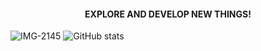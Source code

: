 
<!--
**kennethchuson/kennethchuson** is a ✨ _special_ ✨ repository because its `README.md` (this file) appears on your GitHub profile.

Here are some ideas to get you started:

- 🔭 I’m currently working on ...
- 🌱 I’m currently learning ...
- 👯 I’m looking to collaborate on ...
- 🤔 I’m looking for help with ...
- 💬 Ask me about ...
- 📫 How to reach me: ...
- 😄 Pronouns: ...
- ⚡ Fun fact: ...
-->
<h4 align="center">EXPLORE AND DEVELOP NEW THINGS!</h4>

![IMG-2145](https://user-images.githubusercontent.com/39846044/162554002-05cbb106-a09f-4ce1-a4fc-f56d943c5c3b.gif)
![GitHub stats](https://github-readme-stats.vercel.app/api?username=kennethchuson&show_icons=true&theme=dark)



